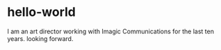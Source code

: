 # hello-world
I am an art director working with Imagic Communications for the last ten years.
looking forward.
